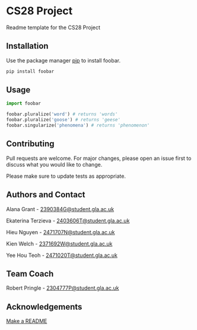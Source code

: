 # CS28 Project

Readme template for the CS28 Project

## Installation

Use the package manager [pip](https://pip.pypa.io/en/stable/) to install foobar.

```bash
pip install foobar
```

## Usage

```python
import foobar

foobar.pluralize('word') # returns 'words'
foobar.pluralize('goose') # returns 'geese'
foobar.singularize('phenomena') # returns 'phenomenon'
```

## Contributing
Pull requests are welcome. For major changes, please open an issue first to discuss what you would like to change.

Please make sure to update tests as appropriate.

## Authors and Contact
Alana Grant - [2390384G@student.gla.ac.uk](2390384G@student.gla.ac.uk)

Ekaterina Terzieva - [2403606T@student.gla.ac.uk](2403606T@student.gla.ac.uk)

Hieu Nguyen - [2471707N@student.gla.ac.uk](2471707N@student.gla.ac.uk)

Kien Welch - [2371692W@student.gla.ac.uk](2371692W@student.gla.ac.uk)

Yee Hou Teoh - [2471020T@student.gla.ac.uk](2471020T@student.gla.ac.uk)

## Team Coach

Robert Pringle - [2304777P@student.gla.ac.uk](2304777P@student.gla.ac.uk)

## Acknowledgements
[Make a README](https://www.makeareadme.com/)